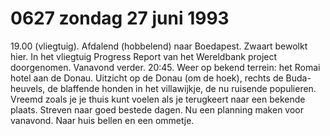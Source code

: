 # 0627 zondag 27 juni 1993
19.00 (vliegtuig). Afdalend (hobbelend) naar Boedapest. Zwaart bewolkt hier. In het vliegtuig Progress Report van het Wereldbank project doorgenomen. Vanavond verder. 
20:45. Weer op bekend terrein: het Romai hotel aan de Donau. Uitzicht op de Donau (om de hoek), rechts de Buda-heuvels, de blaffende honden in het villawijkje, de nu ruisende populieren. Vreemd zoals je je thuis kunt voelen als je terugkeert naar een bekende plaats. Streven naar goed bestede dagen. Nu een planning maken voor vanavond. Naar huis bellen en een ommetje.